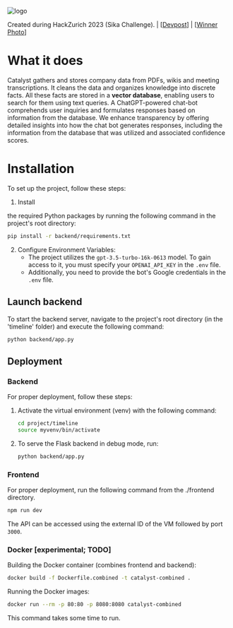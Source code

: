 ![logo](https://res.cloudinary.com/dohxofaxb/image/upload/v1694894880/Wiki_1920_1280_px_nyecja.png)

Created during HackZurich 2023 (Sika Challenge). | [[Devpost](https://devpost.com/software/timemachine-qux19t)] | [[Winner Photo](https://www.linkedin.com/feed/update/urn:li:activity:7110164700285296641/)]

# What it does

Catalyst gathers and stores company data from PDFs, wikis and meeting transcriptions. It cleans the data and organizes knowledge into discrete facts. All these facts are stored in a **vector database**, enabling users to search for them using text queries. A ChatGPT-powered chat-bot comprehends user inquiries and formulates responses based on information from the database. We enhance transparency by offering detailed insights into how the chat bot generates responses, including the information from the database that was utilized and associated confidence scores.

# Installation

To set up the project, follow these steps:

1. Install

 the required Python packages by running the following command in the project's root directory:

   ```bash
   pip install -r backend/requirements.txt
   ```

2. Configure Environment Variables:
   - The project utilizes the `gpt-3.5-turbo-16k-0613` model. To gain access to it, you must specify your `OPENAI_API_KEY` in the `.env` file.
   - Additionally, you need to provide the bot's Google credentials in the `.env` file.

## Launch backend

To start the backend server, navigate to the project's root directory (in the 'timeline' folder) and execute the following command:

```bash
python backend/app.py
```

## Deployment

### Backend

For proper deployment, follow these steps:

1. Activate the virtual environment (venv) with the following command:

   ```bash
   cd project/timeline
   source myvenv/bin/activate
   ```

2. To serve the Flask backend in debug mode, run:

   ```bash
   python backend/app.py
   ```

### Frontend

For proper deployment, run the following command from the ./frontend directory.

   ```bash
   npm run dev
   ```

The API can be accessed using the external ID of the VM followed by port `3000`.

### Docker [experimental; TODO]

Building the Docker container (combines frontend and backend):
```bash
docker build -f Dockerfile.combined -t catalyst-combined .
```

Running the Docker images:
```bash
docker run --rm -p 80:80 -p 8080:8080 catalyst-combined
```
This command takes some time to run.